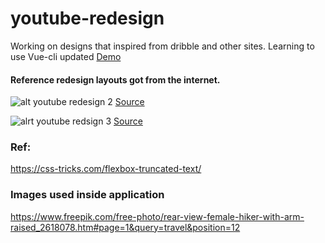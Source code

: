 # youtube-redesign
Working on designs that inspired from dribble and other sites. Learning to use Vue-cli
updated [Demo](https://zen-golick-ec2639.netlify.app/)


#### Reference redesign layouts got from the internet.
![alt youtube redesign 2](https://i.pinimg.com/originals/5f/9c/bf/5f9cbf3e2d7407cc54ba8f796f83677b.jpg)
[Source](https://www.uplabs.com/challenges/youtube-redesign-challenge-e5a25595-1c32-4180-b379-8e0a832b189d)

![alrt youtube redsign 3](https://caphe.sfo2.cdn.digitaloceanspaces.com/assets/images/youtube-redesign.png)
[Source](https://www.uistore.design/items/youtube-redesign/)


### Ref: 
https://css-tricks.com/flexbox-truncated-text/

### Images used inside application 
https://www.freepik.com/free-photo/rear-view-female-hiker-with-arm-raised_2618078.htm#page=1&query=travel&position=12